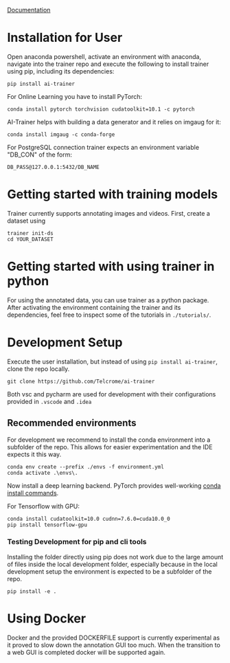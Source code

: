 [Documentation](https://ai-trainer.readthedocs.io/en/latest/)

# Installation for User

Open anaconda powershell, activate an environment with anaconda, navigate into the trainer repo and execute the following to install trainer using pip, including its dependencies:

```shell script
pip install ai-trainer
```

For Online Learning you have to install PyTorch:
```shell script
conda install pytorch torchvision cudatoolkit=10.1 -c pytorch
```

AI-Trainer helps with building a data generator and it relies on imgaug for it:

```shell script
conda install imgaug -c conda-forge
```

For PostgreSQL connection trainer expects an environment variable "DB_CON" of the form:

```shell script
DB_PASS@127.0.0.1:5432/DB_NAME
```

# Getting started with training models

Trainer currently supports annotating images and videos.
First, create a dataset using

```shell script
trainer init-ds
cd YOUR_DATASET
```

# Getting started with using trainer in python

For using the annotated data, you can use trainer as a python package.
After activating the environment containing the trainer and its dependencies,
feel free to inspect some of the tutorials in ```./tutorials/```.

# Development Setup

Execute the user installation,
but instead of using `pip install ai-trainer`,
clone the repo locally.

```shell script
git clone https://github.com/Telcrome/ai-trainer
```

Both vsc and pycharm are used for development with
their configurations provided in ```.vscode``` and ```.idea```

## Recommended environments

For development we recommend to install the conda environment into a subfolder of the repo.
This allows for easier experimentation and the IDE expects it this way.

```shell script
conda env create --prefix ./envs -f environment.yml
conda activate .\envs\.
```

Now install a deep learning backend.
PyTorch provides well-working [conda install commands](https://pytorch.org/get-started/locally/).

For Tensorflow with GPU:
```shell script
conda install cudatoolkit=10.0 cudnn=7.6.0=cuda10.0_0
pip install tensorflow-gpu
```

### Testing Development for pip and cli tools

Installing the folder directly using pip does not work due to the large amount of files inside the local development folder,
especially because in the local development setup the environment is expected to be a subfolder of the repo.
```shell script
pip install -e .
```

# Using Docker

Docker and the provided DOCKERFILE support is currently experimental as it proved to slow down the annotation GUI too much.
When the transition to a web GUI is completed docker will be supported again.
